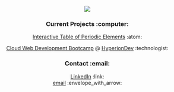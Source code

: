 <p align="center"><a href="https://git.io/streak-stats"><img src="https://github-readme-streak-stats-rosy-ten.vercel.app?user=dntstck&theme=dark&date_format=M%20j%5B%2C%20Y%5D"/></a></p>

<h3 align="center">Current Projects :computer: </h3>

<p align="center"><a href="https://github.com/dntstck/periodic-elements" >Interactive Table of Periodic Elements</a> :atom:</p>
<p align="center"><a href="https://github.com/dntstck/CWD-Bootcamp" >Cloud Web Development Bootcamp</a> @ <a href="https://hyperiondev.com" >HyperionDev</a> :technologist: </p>

<h3 align="center">Contact :email: </h3>
<p align="center">
<a href="https://linkedin.com/in/drudelarosa" >LinkedIn</a> :link:<br>
<a href="mailto:dntstck@icloud.com" >email</a> :envelope_with_arrow:</p>